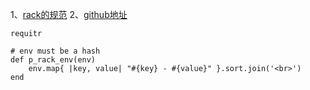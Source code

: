 
1、[rack的规范](http://www.rubydoc.info/github/rack/rack/master/file/SPEC)
2、[github地址](https://github.com/rack/rack)


```
requitr

# env must be a hash
def p_rack_env(env)
    env.map{ |key, value| "#{key} - #{value}" }.sort.join('<br>')
end
```